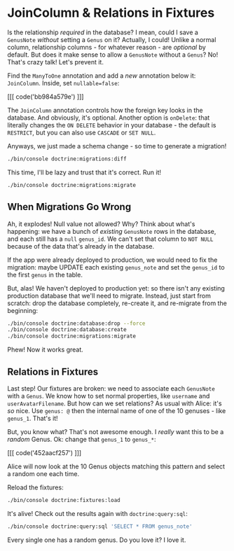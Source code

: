 # JoinColumn & Relations in Fixtures

Is the relationship *required* in the database? I mean, could I save a `GenusNote`
*without* setting a `Genus` on it? Actually, I could! Unlike a normal column, relationship
columns - for whatever reason - are *optional* by default. But does it make sense
to allow a `GenusNote` without a `Genus`? No! That's crazy talk! Let's prevent it.

Find the `ManyToOne` annotation and add a *new* annotation below it: `JoinColumn`.
Inside, set `nullable=false`:

[[[ code('bb984a579e') ]]]

The `JoinColumn` annotation controls how the foreign key looks in the database.
And obviously, it's optional. Another option is `onDelete`: that literally
changes the `ON DELETE` behavior in your database - the default is `RESTRICT`,
but you can also use `CASCADE` or `SET NULL`.

Anyways, we just made a schema change - so time to generate a migration!

```bash
./bin/console doctrine:migrations:diff
```

This time, I'll be lazy and trust that it's correct. Run it!

```bash
./bin/console doctrine:migrations:migrate
```

## When Migrations Go Wrong

Ah, it explodes! Null value not allowed? Why? Think about what's happening: we have
a bunch of *existing* `GenusNote` rows in the database, and each still has a `null`
`genus_id`. We can't set that column to `NOT NULL` because of the data that's already
in the database.

If the app were already deployed to production, we would need to fix the migration:
maybe UPDATE each existing `genus_note` and set the `genus_id` to the first `genus`
in the table.

But, alas! We haven't deployed to production yet: so there isn't any existing production
database that we'll need to migrate. Instead, just start from scratch: drop the
database completely, re-create it, and re-migrate from the beginning:

```bash
./bin/console doctrine:database:drop --force
./bin/console doctrine:database:create
./bin/console doctrine:migrations:migrate
```

Phew! Now it works great.

## Relations in Fixtures

Last step! Our fixtures are broken: we need to associate each `GenusNote` with a
`Genus`. We know how to set normal properties, like `username` and `userAvatarFilename`.
But how can we set relations? As usual with Alice: it's *so* nice. Use `genus: @`
then the internal name of one of the 10 genuses - like `genus_1`. That's it!

But, you know what? That's not awesome enough. I *really* want this to be a *random*
Genus. Ok: change that `genus_1` to `genus_*`:

[[[ code('452aacf257') ]]]

Alice will now look at the 10 Genus objects matching this pattern and select
a random one each time.

Reload the fixtures:

```bash
./bin/console doctrine:fixtures:load
```

It's alive! Check out the results again with `doctrine:query:sql`:

```bash
./bin/console doctrine:query:sql 'SELECT * FROM genus_note'
```

Every single one has a random genus. Do you love it? I love it.
